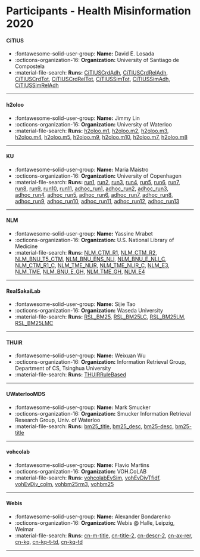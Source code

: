 # Participants - Health Misinformation 2020 

#### CiTIUS
 - :fontawesome-solid-user-group: **Name:** David E. Losada 
 - :octicons-organization-16: **Organization:** University of Santiago de Compostela
 - :material-file-search: **Runs:** [CiTIUSCrdAdh](./runs.md#citiuscrdadh), [CiTIUSCrdRelAdh](./runs.md#citiuscrdreladh), [CiTIUSCrdTot](./runs.md#citiuscrdtot), [CiTIUSCrdRelTot](./runs.md#citiuscrdreltot), [CiTIUSSimTot](./runs.md#citiussimtot), [CiTIUSSimAdh](./runs.md#citiussimadh), [CiTIUSSimRelAdh](./runs.md#citiussimreladh) 

---
#### h2oloo
 - :fontawesome-solid-user-group: **Name:** Jimmy Lin
 - :octicons-organization-16: **Organization:** University of Waterloo
 - :material-file-search: **Runs:** [h2oloo.m1](./runs.md#h2oloo.m1), [h2oloo.m2](./runs.md#h2oloo.m2), [h2oloo.m3](./runs.md#h2oloo.m3), [h2oloo.m4](./runs.md#h2oloo.m4), [h2oloo.m5](./runs.md#h2oloo.m5), [h2oloo.m9](./runs.md#h2oloo.m9), [h2oloo.m10](./runs.md#h2oloo.m10), [h2oloo.m7](./runs.md#h2oloo.m7), [h2oloo.m8](./runs.md#h2oloo.m8) 

---
#### KU
 - :fontawesome-solid-user-group: **Name:** Maria Maistro
 - :octicons-organization-16: **Organization:** University of Copenhagen
 - :material-file-search: **Runs:** [run1](./runs.md#run1), [run2](./runs.md#run2), [run3](./runs.md#run3), [run4](./runs.md#run4), [run5](./runs.md#run5), [run6](./runs.md#run6), [run7](./runs.md#run7), [run8](./runs.md#run8), [run9](./runs.md#run9), [run10](./runs.md#run10), [run11](./runs.md#run11), [adhoc_run1](./runs.md#adhoc_run1), [adhoc_run2](./runs.md#adhoc_run2), [adhoc_run3](./runs.md#adhoc_run3), [adhoc_run4](./runs.md#adhoc_run4), [adhoc_run5](./runs.md#adhoc_run5), [adhoc_run6](./runs.md#adhoc_run6), [adhoc_run7](./runs.md#adhoc_run7), [adhoc_run8](./runs.md#adhoc_run8), [adhoc_run9](./runs.md#adhoc_run9), [adhoc_run10](./runs.md#adhoc_run10), [adhoc_run11](./runs.md#adhoc_run11), [adhoc_run12](./runs.md#adhoc_run12), [adhoc_run13](./runs.md#adhoc_run13) 

---
#### NLM
 - :fontawesome-solid-user-group: **Name:** Yassine Mrabet
 - :octicons-organization-16: **Organization:** U.S. National Library of Medicine
 - :material-file-search: **Runs:** [NLM_CTM_R1](./runs.md#nlm_ctm_r1), [NLM_CTM_R2](./runs.md#nlm_ctm_r2), [NLM_BNU_T5_CTM](./runs.md#nlm_bnu_t5_ctm), [NLM_BNU_ENS_NLI](./runs.md#nlm_bnu_ens_nli), [NLM_BNU_E_NLI_C](./runs.md#nlm_bnu_e_nli_c), [NLM_CTM_R1_C](./runs.md#nlm_ctm_r1_c), [NLM_TME_NLIR](./runs.md#nlm_tme_nlir), [NLM_TME_NLIR_C](./runs.md#nlm_tme_nlir_c), [NLM_E3](./runs.md#nlm_e3), [NLM_TME](./runs.md#nlm_tme), [NLM_BNU_E_GH](./runs.md#nlm_bnu_e_gh), [NLM_TME_GH](./runs.md#nlm_tme_gh), [NLM_E4](./runs.md#nlm_e4) 

---
#### RealSakaiLab
 - :fontawesome-solid-user-group: **Name:** Sijie Tao
 - :octicons-organization-16: **Organization:** Waseda University
 - :material-file-search: **Runs:** [RSL_BM25](./runs.md#rsl_bm25), [RSL_BM25LC](./runs.md#rsl_bm25lc), [RSL_BM25LM](./runs.md#rsl_bm25lm), [RSL_BM25LMC](./runs.md#rsl_bm25lmc) 

---
#### THUIR
 - :fontawesome-solid-user-group: **Name:** Weixuan Wu
 - :octicons-organization-16: **Organization:** Information Retrieval Group, Department of CS, Tsinghua University
 - :material-file-search: **Runs:** [THUIRRuleBased](./runs.md#thuirrulebased) 

---
#### UWaterlooMDS
 - :fontawesome-solid-user-group: **Name:** Mark Smucker
 - :octicons-organization-16: **Organization:** Smucker Information Retrieval Research Group, Univ. of Waterloo
 - :material-file-search: **Runs:** [bm25_title](./runs.md#bm25_title), [bm25_desc](./runs.md#bm25_desc), [bm25-desc](./runs.md#bm25-desc), [bm25-title](./runs.md#bm25-title) 

---
#### vohcolab
 - :fontawesome-solid-user-group: **Name:** Flavio Martins
 - :octicons-organization-16: **Organization:** VOH.CoLAB
 - :material-file-search: **Runs:** [vohcolabEvSim](./runs.md#vohcolabevsim), [vohEvDivTfidf](./runs.md#vohevdivtfidf), [vohEvDiv_colm](./runs.md#vohevdiv_colm), [vohbm25rm3](./runs.md#vohbm25rm3), [vohbm25](./runs.md#vohbm25) 

---
#### Webis
 - :fontawesome-solid-user-group: **Name:** Alexander Bondarenko
 - :octicons-organization-16: **Organization:** Webis  @ Halle, Leipzig, Weimar
 - :material-file-search: **Runs:** [cn-m-title](./runs.md#cn-m-title), [cn-title-2](./runs.md#cn-title-2), [cn-descr-2](./runs.md#cn-descr-2), [cn-ax-rer](./runs.md#cn-ax-rer), [cn-kq](./runs.md#cn-kq), [cn-kq-t-td](./runs.md#cn-kq-t-td), [cn-kq-td](./runs.md#cn-kq-td) 

---
